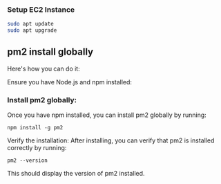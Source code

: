### Setup EC2 Instance

```bash
sudo apt update
sudo apt upgrade
```

## pm2 install globally

Here's how you can do it:

Ensure you have Node.js and npm installed:

### Install pm2 globally:

Once you have npm installed, you can install pm2 globally by running:

```
npm install -g pm2
```

Verify the installation:
After installing, you can verify that pm2 is installed correctly by running:

```
pm2 --version
```

This should display the version of pm2 installed.

